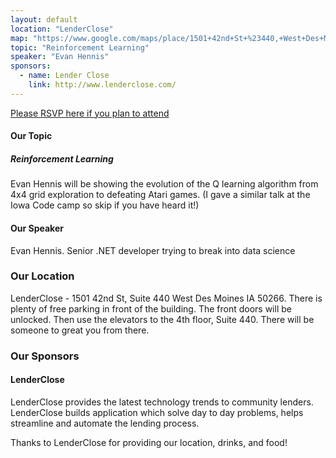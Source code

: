 ```yaml
---
layout: default
location: "LenderClose"
map: "https://www.google.com/maps/place/1501+42nd+St+%23440,+West+Des+Moines,+IA+50266/data=!4m2!3m1!1s0x87ec2093bf1f423f:0xe4e8e67a04e9965f?ved=2ahUKEwjPmZndwdDfAhWq7oMKHTkjCyUQ8gEwAHoECAAQAQ"
topic: "Reinforcement Learning"
speaker: "Evan Hennis"
sponsors:
  - name: Lender Close
    link: http://www.lenderclose.com/
---
```


[Please RSVP here if you plan to attend](https://www.eventbrite.com/e/march-2019-meeting-tickets-57364419523)

#### Our Topic

##### Reinforcement Learning
Evan Hennis will be showing the evolution of the Q learning algorithm from 4x4 grid exploration to defeating Atari games. (I gave a similar talk at the Iowa Code camp so skip if you have heard it!)

#### Our Speaker
Evan Hennis. Senior .NET developer trying to break into data science

### Our Location

LenderClose - 1501 42nd St, Suite 440 West Des Moines IA 50266. There is plenty of free parking in front of the building. The front doors will be unlocked. Then use the elevators to the 4th floor, Suite 440. There will be someone to great you from there.

### Our Sponsors

#### LenderClose

LenderClose provides the latest technology trends to community lenders. LenderClose builds application which solve day to day problems, helps streamline and automate the lending process.


Thanks to LenderClose for providing our location, drinks, and food!
